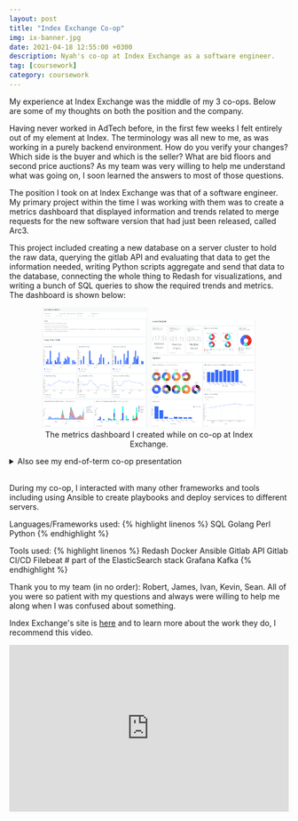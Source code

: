 ```yaml
---
layout: post
title: "Index Exchange Co-op"
img: ix-banner.jpg
date: 2021-04-18 12:55:00 +0300
description: Nyah's co-op at Index Exchange as a software engineer.
tag: [coursework]
category: coursework
---
```

My experience at Index Exchange was the middle of my 3 co-ops. Below are some of my thoughts on both the position and the company.

Having never worked in AdTech before, in the first few weeks I felt entirely out of my element at Index. The terminology was all new to me, as was working in a purely backend environment. How do you verify your changes? Which side is the buyer and which is the seller? What are bid floors and second price auctions? As my team was very willing to help me understand what was going on, I soon learned the answers to most of those questions.

The position I took on at Index Exchange was that of a software engineer. My primary project within the time I was working with them was to create a metrics dashboard that displayed information and trends related to merge requests for the new software version that had just been released, called Arc3. 

This project included creating a new database on a server cluster to hold the raw data, querying the gitlab API and evaluating that data to get the information needed, writing Python scripts aggregate and send that data to the database, connecting the whole thing to Redash for visualizations, and writing a bunch of SQL queries to show the required trends and metrics. The dashboard is shown below:

<figure style="text-align:center">
<img src="./../assets/img/ix-dashboard-1.png" width=45% alt="The dashboard I worked on at Index Exchange (part 1)">
<img src="./../assets/img/ix-dashboard-2.png" width=45% alt="The dashboard I worked on at Index Exchange (part 2)">
<figcaption>The metrics dashboard I created while on co-op at Index Exchange.</figcaption>
</figure>

<details><summary>Also see my end-of-term co-op presentation</summary>
<iframe src="https://docs.google.com/presentation/d/e/2PACX-1vQPK9sGGeq7ny7XjPnaqnyz7eiYIi8BNmW8Qjc_vNI53LN15AwK68DgM8mjI0fI6JbILU4VCTqgrkx3/embed?start=false&loop=false&delayms=5000" frameborder="0" width="100%" height="300px" allowfullscreen="true" mozallowfullscreen="true" webkitallowfullscreen="true"></iframe></details>
<br>

During my co-op, I interacted with many other frameworks and tools including using Ansible to create playbooks and deploy services to different servers.

Languages/Frameworks used:
{% highlight linenos %}
SQL
Golang
Perl
Python
{% endhighlight %}

Tools used:
{% highlight linenos %}
Redash
Docker
Ansible
Gitlab API
Gitlab CI/CD
Filebeat # part of the ElasticSearch stack
Grafana
Kafka
{% endhighlight %}

Thank you to my team (in no order): Robert, James, Ivan, Kevin, Sean. All of you were so patient with my questions and always were willing to help me along when I was confused about something.

Index Exchange's site is [here][ix-site] and to learn more about the work they do, I recommend this video.
<div style="text-align:center"><iframe width="100%" height="300px" src="https://www.youtube.com/embed/XEqh9t04wj0" title="Intro to Index Exchange" frameborder="0" allow="accelerometer; autoplay; clipboard-write; encrypted-media; gyroscope; picture-in-picture" allowfullscreen></iframe></div>

[ix-site]: https://www.indexexchange.com/
